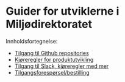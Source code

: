 # Guider for utviklerne i Miljødirektoratet

Innholdsfortegnelse: 
- [Tilgang til Github repositories](https://github.com/miljodir/guider/blob/main/tilgang-til-github.md)
- [Kjøreregler for produktutvikling](https://github.com/miljodir/guider/blob/main/produktutvikling.md)
- [Tilgang til Slack, kjøreregler med mer](https://github.com/miljodir/guider/blob/main/tilgang-til-slack.md)
- [Tilgangsforespørsel/bestilling](https://github.com/miljodir/guider/blob/main/tilgangsbestilling.md)
